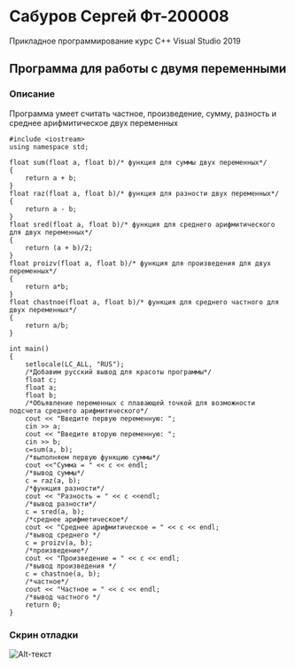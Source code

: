 # Сабуров Сергей Фт-200008
Прикладное программирование курс
С++ Visual Studio 2019
## Программа для работы с двумя переменными

### Описание
Программа умеет считать частное, произведение, сумму, разность и среднее арифмитическое двух переменных
```
#include <iostream>
using namespace std;

float sum(float a, float b)/* функция для суммы двух переменных*/
{
    return a + b;
}
float raz(float a, float b)/* функция для разности двух переменных*/
{
    return a - b;
}
float sred(float a, float b)/* функция для среднего арифмитического для двух переменных*/
{
    return (a + b)/2;
}
float proizv(float a, float b)/* функция для произведения для двух переменных*/
{
    return a*b;
}
float chastnoe(float a, float b)/* функция для среднего частного для двух переменных*/
{
    return a/b;
}

int main()
{   
    setlocale(LC_ALL, "RUS");
    /*Добавим русский вывод для красоты программы*/
    float c;
    float a;
    float b;
    /*Объявление переменных с плавающей точкой для возможности подсчета среднего арифмитического*/
    cout << "Введите первую переменную: ";
    cin >> a; 
    cout << "Введите вторую переменную: ";
    cin >> b;
    c=sum(a, b);
    /*выполняем первую функцию суммы*/
    cout <<"Сумма = " << c << endl;
    /*вывод суммы*/
    c = raz(a, b);
    /*функция разности*/
    cout << "Разность = " << c <<endl;
    /*вывод разности*/
    c = sred(a, b);
    /*среднее арифметическое*/
    cout << "Среднее арифмитическое = " << c << endl;
    /*вывод среднего */
    c = proizv(a, b);
    /*произведение*/
    cout << "Произведение = " << c << endl;
    /*вывод произведения */
    c = chastnoe(a, b);
    /*частное*/
    cout << "Частное = " << c << endl;
    /*вывод частного */
    return 0;
}
```
### Скрин отладки
![Alt-текст](file:///C:/Users/Sergo/Desktop/StahPrJZ.jpg)
